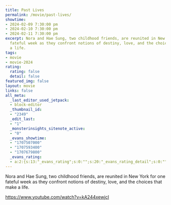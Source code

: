 ```yaml
---
title: Past Lives
permalink: /movie/past-lives/
showtime:
- 2024-02-09 7:30:00 pm
- 2024-02-10 7:30:00 pm
- 2024-02-11 7:30:00 pm
excerpt: Nora and Hae Sung, two childhood friends, are reunited in New York for one
  fateful week as they confront notions of destiny, love, and the choices that make
  a life.
tags:
- movie
- movie-2024
rating:
  rating: false
  detail: false
featured_img: false
layout: movie
links: false
all_meta:
  _last_editor_used_jetpack:
  - block-editor
  _thumbnail_id:
  - "2349"
  _edit_last:
  - "1"
  _monsterinsights_sitenote_active:
  - "0"
  _evans_showtime:
  - "1707507000"
  - "1707593400"
  - "1707679800"
  _evans_rating:
  - a:2:{s:13:"_evans_rating";s:0:"";s:20:"_evans_rating_detail";s:0:"";}
---
```


Nora and Hae Sung, two childhood friends, are reunited in New York for one fateful week as they confront notions of destiny, love, and the choices that make a life.

https://www.youtube.com/watch?v=kA244xewjcI 